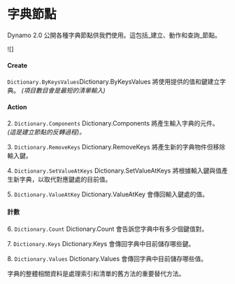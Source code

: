 # 字典節點

Dynamo 2.0 公開各種字典節點供我們使用。這包括_建立、動作和查詢_節點。

![]

#### Create

`Dictionary.ByKeysValues`Dictionary.ByKeysValues 將使用提供的值和鍵建立字典。 _(項目數目會是最短的清單輸入)_

#### Action

2\. `Dictionary.Components` Dictionary.Components 將產生輸入字典的元件。 _(這是建立節點的反轉過程)。_

3\. `Dictionary.RemoveKeys` Dictionary.RemoveKeys 將產生新的字典物件但移除輸入鍵。

4\. `Dictionary.SetValueAtKeys` Dictionary.SetValueAtKeys 將根據輸入鍵與值產生新字典，以取代對應鍵處的目前值。

5\. `Dictionary.ValueAtKey` Dictionary.ValueAtKey 會傳回輸入鍵處的值。

#### 計數

6\. `Dictionary.Count` Dictionary.Count 會告訴您字典中有多少個鍵值對。

7\. `Dictionary.Keys` Dictionary.Keys 會傳回字典中目前儲存哪些鍵。

8\. `Dictionary.Values` Dictionary.Values 會傳回字典中目前儲存哪些值。

字典的整體相關資料是處理索引和清單的舊方法的重要替代方法。
